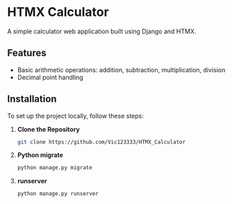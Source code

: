 # HTMX Calculator

A simple calculator web application built using Django and HTMX. 

## Features

- Basic arithmetic operations: addition, subtraction, multiplication, division
- Decimal point handling

## Installation

To set up the project locally, follow these steps:

1. **Clone the Repository**

   ```bash
   git clone https://github.com/Vic123333/HTMX_Calculator
2. **Python  migrate**
   ```bash
   python manage.py migrate
4. **runserver**
   ```bash
   python manage.py runserver
